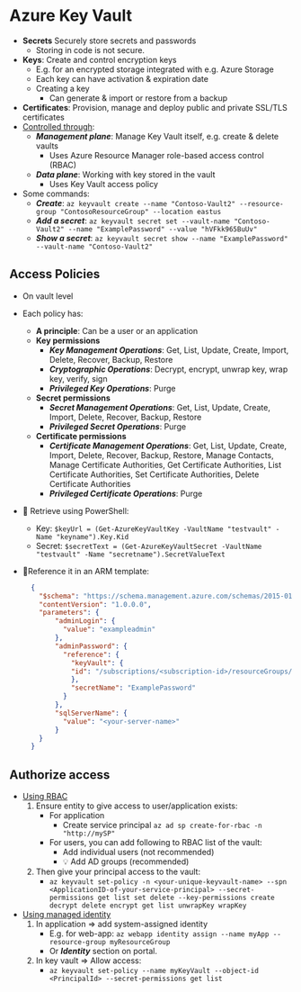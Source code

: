 # Azure Key Vault

- **Secrets** Securely store secrets and passwords
  - Storing in code is not secure.
- **Keys**: Create and control encryption keys
  - E.g. for an encrypted storage integrated with e.g. Azure Storage
  - Each key can have activation & expiration date
  - Creating a key
    - Can generate & import or restore from a backup
- **Certificates**: Provision, manage and deploy public and private SSL/TLS certificates
- [Controlled through](https://docs.microsoft.com/en-us/azure/key-vault/general/secure-your-key-vault#access-model-overview):
  - ***Management plane***: Manage Key Vault itself, e.g. create & delete vaults
    - Uses Azure Resource Manager role-based access control (RBAC)
  - ***Data plane***: Working with key stored in the vault
    - Uses Key Vault access policy
- Some commands:
  - ***Create***: `az keyvault create --name "Contoso-Vault2" --resource-group "ContosoResourceGroup" --location eastus`
  - ***Add a secret***: `az keyvault secret set --vault-name "Contoso-Vault2" --name "ExamplePassword" --value "hVFkk965BuUv"`
  - ***Show a secret***: `az keyvault secret show --name "ExamplePassword" --vault-name "Contoso-Vault2"`

## Access Policies

- On vault level
- Each policy has:
  - **A principle**: Can be a user or an application
  - **Key permissions**
    - ***Key Management Operations***: Get, List, Update, Create, Import, Delete, Recover, Backup, Restore
    - ***Cryptographic Operations***: Decrypt, encrypt, unwrap key, wrap key, verify, sign
    - ***Privileged Key Operations***: Purge
  - **Secret permissions**
    - ***Secret Management Operations***: Get, List, Update, Create, Import, Delete, Recover, Backup, Restore
    - ***Privileged Secret Operations***: Purge
  - **Certificate permissions**
    - ***Certificate Management Operations***: Get, List, Update, Create, Import, Delete, Recover, Backup, Restore, Manage Contacts, Manage Certificate Authorities, Get Certificate Authorities, List Certificate Authorities, Set Certificate Authorities, Delete Certificate Authorities
    - ***Privileged Certificate Operations***: Purge
- 📝 Retrieve using PowerShell:
  - Key:  `$keyUrl = (Get-AzureKeyVaultKey -VaultName "testvault" -Name "keyname").Key.Kid`
  - Secret:  `$secretText = (Get-AzureKeyVaultSecret -VaultName "testvault" -Name "secretname").SecretValueText`
- 📝Reference it in an ARM template:
  
  ```json
    {
      "$schema": "https://schema.management.azure.com/schemas/2015-01-01/deploymentParameters.json#",
      "contentVersion": "1.0.0.0",
      "parameters": {
          "adminLogin": {
            "value": "exampleadmin"
          },
          "adminPassword": {
            "reference": {
              "keyVault": {
              "id": "/subscriptions/<subscription-id>/resourceGroups/<rg-name>/providers/Microsoft.KeyVault/vaults/<vault-name>"
              },
              "secretName": "ExamplePassword"
            }
          },
          "sqlServerName": {
            "value": "<your-server-name>"
          }
      }
    }
  ```

## Authorize access

- [Using RBAC](https://docs.microsoft.com/en-us/azure/key-vault/general/group-permissions-for-apps)
  1. Ensure entity to give access to user/application exists:
     - For application
       - Create service principal `az ad sp create-for-rbac -n "http://mySP"`
     - For users, you can add following to RBAC list of the vault:
       - Add individual users (not recommended)
       - 💡 Add AD groups (recommended)
  2. Then give your principal access to the vault:
     - `az keyvault set-policy -n <your-unique-keyvault-name> --spn <ApplicationID-of-your-service-principal> --secret-permissions get list set delete --key-permissions create decrypt delete encrypt get list unwrapKey wrapKey`
- [Using managed identity](https://docs.microsoft.com/en-us/azure/key-vault/general/managed-identity)
  1. In application => add system-assigned identity
     - E.g. for web-app: `az webapp identity assign --name myApp --resource-group myResourceGroup`
     - Or ***Identity*** section on portal.
  2. In key vault => Allow access:
     - `az keyvault set-policy --name myKeyVault --object-id <PrincipalId> --secret-permissions get list`
